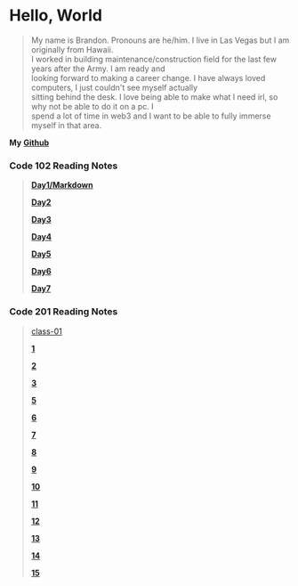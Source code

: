 
# Hello, World

> My name is Brandon. Pronouns are he/him. I live in Las Vegas but I am originally from Hawaii.  
I worked in building maintenance/construction field for the last few years after the Army. I am ready and  
looking forward to making a career change. I have always loved computers, I just couldn't see myself actually  
sitting behind the desk. I love being able to make what I need irl, so why not be able to do it on a pc. I  
spend a lot of time in web3 and I want to be able to fully immerse myself in that area.


**My** [**Github**](https://brandomoki.github.io/reading-notes/)

### Code 102 Reading Notes

> [**Day1/Markdown**](markdown.md)
>
> [**Day2**](Day2.md)
>
> [**Day3**](Day3.md)
>
> [**Day4**](html.md)
>
> [**Day5**](css.md)
>
> [**Day6**](js.md)
>
> [**Day7**](programmingWithJS.md)

### Code 201 Reading Notes
> [class-01](class-01.md)
>
> [**1**]()
>
> [**2**]()
>
> [**3**]()
>
> [**5**]()
>
> [**6**]()
>
> [**7**]()
>
> [**8**]()
>
> [**9**]()
>
> [**10**]()
>
> [**11**]()
>
> [**12**]()
>
> [**13**]()
>
> [**14**]()
>
> [**15**]()
